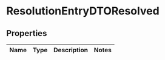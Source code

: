 

# ResolutionEntryDTOResolved


## Properties

| Name | Type | Description | Notes |
|------------ | ------------- | ------------- | -------------|



